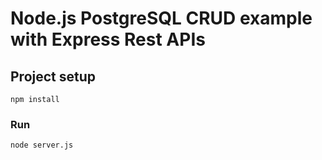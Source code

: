 # Node.js PostgreSQL CRUD example with Express Rest APIs


## Project setup
```
npm install
```

### Run
```
node server.js
```
